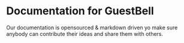 # Documentation for GuestBell

Our documentation is opensourced & markdown driven yo make sure anybody can contribute their ideas and share them with others.
